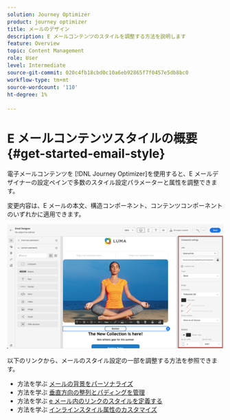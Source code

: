 ```yaml
---
solution: Journey Optimizer
product: journey optimizer
title: メールのデザイン
description: E メールコンテンツのスタイルを調整する方法を説明します
feature: Overview
topic: Content Management
role: User
level: Intermediate
source-git-commit: 020c4fb18cbd0c10a6eb92865f7f0457e5db8bc0
workflow-type: tm+mt
source-wordcount: '110'
ht-degree: 1%

---
```


# E メールコンテンツスタイルの概要 {#get-started-email-style}

電子メールコンテンツを [!DNL Journey Optimizer]を使用すると、E メールデザイナーの設定ペインで多数のスタイル設定パラメーターと属性を調整できます。

変更内容は、E メールの本文、構造コンポーネント、コンテンツコンポーネントのいずれかに適用できます。

![](assets/email_designer_content_components_settings.png)

以下のリンクから、メールのスタイル設定の一部を調整する方法を参照できます。

* 方法を学ぶ [メールの背景をパーソナライズ](backgrounds.md)
* 方法を学ぶ [垂直方向の整列とパディングを管理](alignment-and-padding.md)
* 方法を学ぶ [e メール内のリンクのスタイルを定義する](styling-links.md)
* 方法を学ぶ [インラインスタイル属性のカスタマイズ](inline-styling.md)